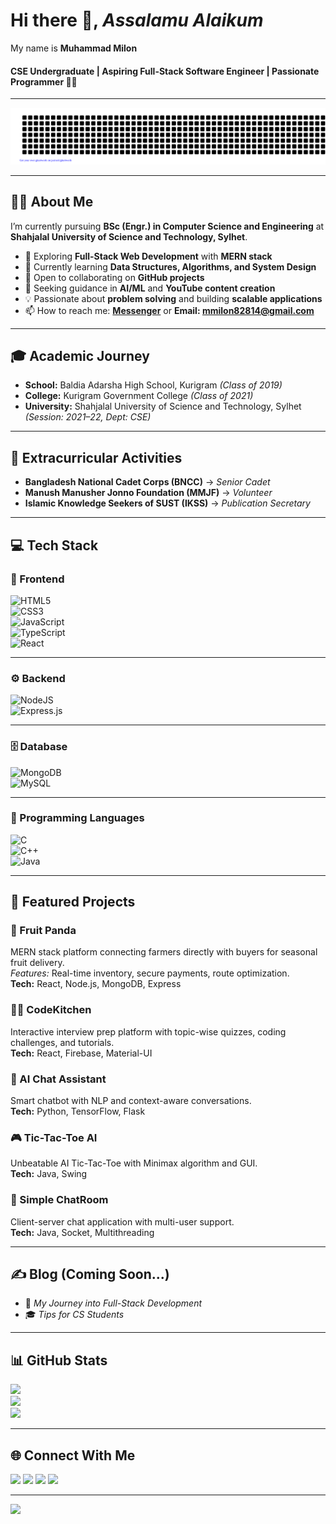 # Hi there 👋, ***Assalamu Alaikum***
My name is **Muhammad Milon**  
#### CSE Undergraduate | Aspiring Full-Stack Software Engineer | Passionate Programmer 👨‍💻  

---

<div align="center">

![MILON](gitartwork.svg)

</div>

---

## 👨‍🎓 About Me  
I’m currently pursuing **BSc (Engr.) in Computer Science and Engineering** at **Shahjalal University of Science and Technology, Sylhet**.  

- 🔭 Exploring **Full-Stack Web Development** with **MERN stack**  
- 🌱 Currently learning **Data Structures, Algorithms, and System Design**  
- 👯 Open to collaborating on **GitHub projects**  
- 🤔 Seeking guidance in **AI/ML** and **YouTube content creation**  
- 💡 Passionate about **problem solving** and building **scalable applications**  
- 📫 How to reach me: **[Messenger](https://www.facebook.com/Miiiilon/)** or **Email: mmilon82814@gmail.com**

---

## 🎓 Academic Journey  

- **School:** Baldia Adarsha High School, Kurigram *(Class of 2019)*  
- **College:** Kurigram Government College *(Class of 2021)*  
- **University:** Shahjalal University of Science and Technology, Sylhet *(Session: 2021–22, Dept: CSE)*  

---

## 🌟 Extracurricular Activities  

- **Bangladesh National Cadet Corps (BNCC)** → *Senior Cadet*  
- **Manush Manusher Jonno Foundation (MMJF)** → *Volunteer*  
- **Islamic Knowledge Seekers of SUST (IKSS)** → *Publication Secretary*  

---

## 💻 Tech Stack  

### 🎨 Frontend  
![HTML5](https://img.shields.io/badge/html5-%23E34F26.svg?style=for-the-badge&logo=html5&logoColor=white)  
![CSS3](https://img.shields.io/badge/css3-%231572B6.svg?style=for-the-badge&logo=css3&logoColor=white)  
![JavaScript](https://img.shields.io/badge/javascript-%23F7DF1E.svg?style=for-the-badge&logo=javascript&logoColor=black)  
![TypeScript](https://img.shields.io/badge/typescript-%23007ACC.svg?style=for-the-badge&logo=typescript&logoColor=white)  
![React](https://img.shields.io/badge/react-%2320232a.svg?style=for-the-badge&logo=react&logoColor=%2361DAFB)  

---

### ⚙️ Backend  
![NodeJS](https://img.shields.io/badge/node.js-6DA55F?style=for-the-badge&logo=node.js&logoColor=white)  
![Express.js](https://img.shields.io/badge/express.js-%23404d59.svg?style=for-the-badge&logo=express&logoColor=%2361DAFB)  

---

### 🗄️ Database  
![MongoDB](https://img.shields.io/badge/MongoDB-%234ea94b.svg?style=for-the-badge&logo=mongodb&logoColor=white)  
![MySQL](https://img.shields.io/badge/mysql-%2300f.svg?style=for-the-badge&logo=mysql&logoColor=white)  

---

### 🔧 Programming Languages  
![C](https://img.shields.io/badge/c-%2300599C.svg?style=for-the-badge&logo=c&logoColor=white)  
![C++](https://img.shields.io/badge/c++-%2300599C.svg?style=for-the-badge&logo=c%2B%2B&logoColor=white)  
![Java](https://img.shields.io/badge/java-%23ED8B00.svg?style=for-the-badge&logo=openjdk&logoColor=white)  
 

---

## 🚀 Featured Projects  

### 🍎 Fruit Panda  
MERN stack platform connecting farmers directly with buyers for seasonal fruit delivery.  
*Features:* Real-time inventory, secure payments, route optimization.  
**Tech:** React, Node.js, MongoDB, Express  

### 👨‍💻 CodeKitchen  
Interactive interview prep platform with topic-wise quizzes, coding challenges, and tutorials.  
**Tech:** React, Firebase, Material-UI  

### 🤖 AI Chat Assistant  
Smart chatbot with NLP and context-aware conversations.  
**Tech:** Python, TensorFlow, Flask  

### 🎮 Tic-Tac-Toe AI  
Unbeatable AI Tic-Tac-Toe with Minimax algorithm and GUI.  
**Tech:** Java, Swing  

### 💬 Simple ChatRoom  
Client-server chat application with multi-user support.  
**Tech:** Java, Socket, Multithreading  

---

## ✍️ Blog (Coming Soon...)  

- 📝 *My Journey into Full-Stack Development*  
- 🎓 *Tips for CS Students*  

---

## 📊 GitHub Stats  

![](https://github-readme-stats.vercel.app/api?username=muhammadMilon&theme=dark&hide_border=false&include_all_commits=false&count_private=false)  
![](https://github-readme-streak-stats.herokuapp.com/?user=muhammadMilon&theme=dark&hide_border=false)  
![](https://github-readme-stats.vercel.app/api/top-langs/?username=muhammadMilon&theme=dark&hide_border=false&layout=compact)  

---

## 🌐 Connect With Me  

<p align="left">
<a href="https://linkedin.com/in/muhammadmilon" target="blank"><img src="https://img.shields.io/badge/-LinkedIn-%230077B5.svg?style=for-the-badge&logo=linkedin&logoColor=white"/></a>
<a href="https://www.facebook.com/Miiiilon/" target="blank"><img src="https://img.shields.io/badge/Facebook-%231877F2.svg?style=for-the-badge&logo=facebook&logoColor=white"/></a>
<a href="https://youtube.com/@milonvai143" target="blank"><img src="https://img.shields.io/badge/YouTube-%23FF0000.svg?style=for-the-badge&logo=YouTube&logoColor=white"/></a>
<a href="https://github.com/muhammadMilon" target="blank"><img src="https://img.shields.io/badge/GitHub-%23181717.svg?style=for-the-badge&logo=github&logoColor=white"/></a>
</p>

---

[![](https://visitcount.itsvg.in/api?id=muhammadMilon&icon=0&color=0)](https://visitcount.itsvg.in)  

